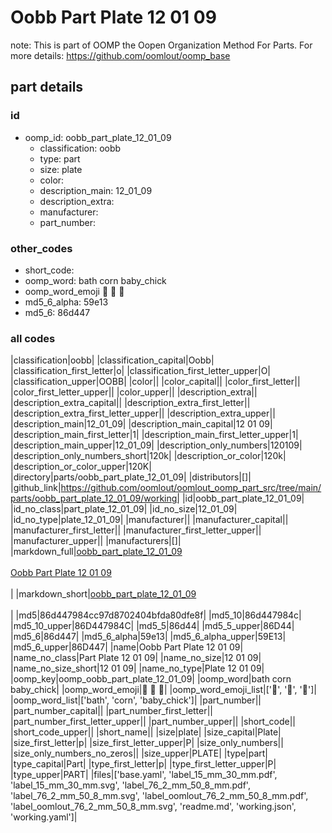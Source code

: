 # Oobb Part Plate 12 01 09  

note: This is part of OOMP the Oopen Organization Method For Parts. For more details: https://github.com/oomlout/oomp_base

##  part details





### id
* oomp_id: oobb_part_plate_12_01_09
  * classification: oobb
  * type: part
  * size: plate
  * color: 
  * description_main: 12_01_09
  * description_extra: 
  * manufacturer: 
  * part_number: 

### other_codes
* short_code: 
* oomp_word: bath corn baby_chick
* oomp_word_emoji :bath: :corn: :baby_chick:
* md5_6_alpha: 59e13
* md5_6: 86d447

### all codes 
|classification|oobb|
|classification_capital|Oobb|
|classification_first_letter|o|
|classification_first_letter_upper|O|
|classification_upper|OOBB|
|color||
|color_capital||
|color_first_letter||
|color_first_letter_upper||
|color_upper||
|description_extra||
|description_extra_capital||
|description_extra_first_letter||
|description_extra_first_letter_upper||
|description_extra_upper||
|description_main|12_01_09|
|description_main_capital|12 01 09|
|description_main_first_letter|1|
|description_main_first_letter_upper|1|
|description_main_upper|12_01_09|
|description_only_numbers|120109|
|description_only_numbers_short|120k|
|description_or_color|120k|
|description_or_color_upper|120K|
|directory|parts/oobb_part_plate_12_01_09|
|distributors|[]|
|github_link|https://github.com/oomlout/oomlout_oomp_part_src/tree/main/parts/oobb_part_plate_12_01_09/working|
|id|oobb_part_plate_12_01_09|
|id_no_class|part_plate_12_01_09|
|id_no_size|12_01_09|
|id_no_type|plate_12_01_09|
|manufacturer||
|manufacturer_capital||
|manufacturer_first_letter||
|manufacturer_first_letter_upper||
|manufacturer_upper||
|manufacturers|[]|
|markdown_full|[oobb_part_plate_12_01_09](https://github.com/oomlout/oomlout_oomp_part_src/tree/main/parts/oobb_part_plate_12_01_09/working)<br>[](https://github.com/oomlout/oomlout_oomp_part_src/tree/main/parts/oobb_part_plate_12_01_09/working)<br>[Oobb Part Plate 12 01 09](https://github.com/oomlout/oomlout_oomp_part_src/tree/main/parts/oobb_part_plate_12_01_09/working)<br><br>|
|markdown_short|[oobb_part_plate_12_01_09](https://github.com/oomlout/oomlout_oomp_part_src/tree/main/parts/oobb_part_plate_12_01_09/working)<br><br>|
|md5|86d447984cc97d8702404bfda80dfe8f|
|md5_10|86d447984c|
|md5_10_upper|86D447984C|
|md5_5|86d44|
|md5_5_upper|86D44|
|md5_6|86d447|
|md5_6_alpha|59e13|
|md5_6_alpha_upper|59E13|
|md5_6_upper|86D447|
|name|Oobb Part Plate 12 01 09|
|name_no_class|Part Plate 12 01 09|
|name_no_size|12 01 09|
|name_no_size_short|12 01 09|
|name_no_type|Plate 12 01 09|
|oomp_key|oomp_oobb_part_plate_12_01_09|
|oomp_word|bath corn baby_chick|
|oomp_word_emoji|:bath: :corn: :baby_chick:|
|oomp_word_emoji_list|[':bath:', ':corn:', ':baby_chick:']|
|oomp_word_list|['bath', 'corn', 'baby_chick']|
|part_number||
|part_number_capital||
|part_number_first_letter||
|part_number_first_letter_upper||
|part_number_upper||
|short_code||
|short_code_upper||
|short_name||
|size|plate|
|size_capital|Plate|
|size_first_letter|p|
|size_first_letter_upper|P|
|size_only_numbers||
|size_only_numbers_no_zeros||
|size_upper|PLATE|
|type|part|
|type_capital|Part|
|type_first_letter|p|
|type_first_letter_upper|P|
|type_upper|PART|
|files|['base.yaml', 'label_15_mm_30_mm.pdf', 'label_15_mm_30_mm.svg', 'label_76_2_mm_50_8_mm.pdf', 'label_76_2_mm_50_8_mm.svg', 'label_oomlout_76_2_mm_50_8_mm.pdf', 'label_oomlout_76_2_mm_50_8_mm.svg', 'readme.md', 'working.json', 'working.yaml']|
